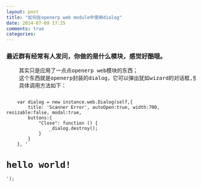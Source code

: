 ```yaml
---
layout: post
title: "如何在openerp web module中使用dialog"
date: 2014-07-09 17:25
comments: true
categories: 
---
```

<h3>最近群有经常有人发问，你做的是什么模块，感觉好酷哦。</h3>
<pre>
	其实只是应用了一点点openerp web模块的东西；
	这个东西就是openerp封装的dialog，它可以弹出犹如wizard的对话框,使界面变得高大上；
	具体调用方法如下：
</pre>
<code>
	var dialog = new instance.web.Dialog(self,{
    	title: 'Scanner Error', autoOpen:true, width:700, resizable:false, modal:true,
        buttons:{
        	"Close": function () {
       		    _dialog.destroy();
           	}
       	}
    }, '<h1>hello world!</h1>');
</code>
